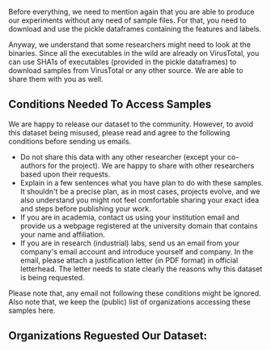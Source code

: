 Before everything, we need to mention again that you are able to produce our experiments without any need of sample files. For that, you need to download and use the pickle dataframes containing the features and labels.

Anyway, we understand that some researchers might need to look at the binaries.
Since all the executables in the wild are already on VirusTotal, you can use SHA1s of executables (provided in the pickle dataframes) to download samples from VirusTotal or any other source. We are able to share them with you as well.

## Conditions Needed To Access Samples
We are happy to release our dataset to the community. However, to avoid this dataset being misused, please read and agree to the following conditions before sending us emails.

* Do not share this data with any other researcher (except your co-authors for the project). We are happy to share with other researchers based upon their requests.
* Explain in a few sentences what you have plan to do with these samples. It shouldn't be a precise plan, as in most cases, projects evolve, and we also understand you might not feel comfortable sharing your exact idea and steps before publishing your work.
* If you are in academia, contact us using your institution email and provide us a webpage registered at the university domain that contains your name and affiliation.
* If you are in research (industrial) labs, send us an email from your company's email account and introduce yourself and company. In the email, please attach a justification letter (in PDF format) in official letterhead. The letter needs to state clearly the reasons why this dataset is being requested.

Please note that, any email not following these conditions might be ignored. Also note that, we keep the (public) list of organizations accessing these samples here. 

## Organizations Reguested Our Dataset:
